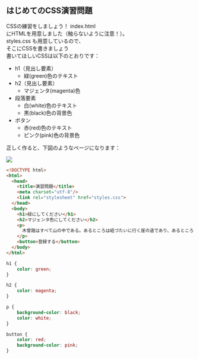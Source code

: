 ## はじめてのCSS演習問題
CSSの練習をしましょう！ index.html  
にHTMLを用意しました（触らないように注意！）。  
styles.css も用意しているので、  
そこにCSSを書きましょう  
書いてほしいCSSは以下のとおりです：  

- h1（見出し要素）
  - 緑(green)色のテキスト 
- h2（見出し要素）
  - マジェンタ(magenta)色
- 段落要素
  - 白(white)色のテキスト
  - 黒(black)色の背景色
- ボタン
  - 赤(red)色のテキスト
  - ピンク(pink)色の背景色

正しく作ると、下図のようなページになります：

<img src="https://img-c.udemycdn.com/redactor/raw/coding_exercise_instructions/2021-10-04_06-34-32-e8c617f43fede4707640937591b090f9.png">

```html
<!DOCTYPE html>
<html>
  <head>
    <title>演習問題</title>
    <meta charset="utf-8"/>
    <link rel="stylesheet" href="styles.css">
  </head>
  <body>
    <h1>緑にしてください</h1>
    <h2>マジェンタ色にしてください</h2>
    <p>
      木曾路はすべて山の中である。あるところは岨づたいに行く崖の道であり、あるところは数十間の深さに臨む木曾川の岸であり、あるところは山の尾をめぐる谷の入り口である。一筋の街道はこの深い森林地帯を貫いていた。東ざかいの桜沢から、西の十曲峠まで、木曾十一宿はこの街道に添うて、二十二里余にわたる長い谿谷の間に散在していた。
    </p>
    <button>登録する</button>
  </body>
</html>
```

```css
h1 {
    color: green;
}

h2 {
    color: magenta;
}

p {
    background-color: black;
    color: white;
}

button {
    color: red;
    background-color: pink;
}
```